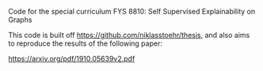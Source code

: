 Code for the special curriculum FYS 8810: Self Supervised Explainability on Graphs

This code is built off https://github.com/niklasstoehr/thesis, and also aims to reproduce the results of the following paper:

https://arxiv.org/pdf/1910.05639v2.pdf
